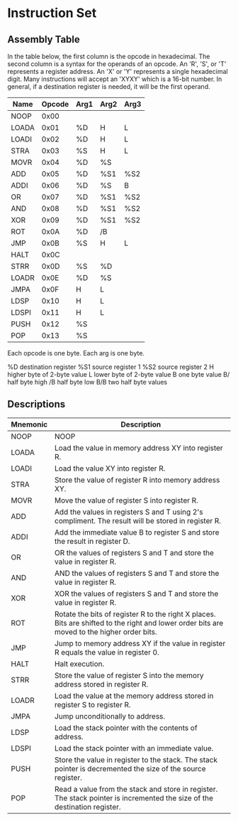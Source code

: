 # Instruction Set

## Assembly Table

In the table below, the first column is the opcode in hexadecimal. The second column is a syntax
for the operands of an opcode. An 'R', 'S', or 'T' represents a register address. An 'X' or 'Y'
represents a single hexadecimal digit. Many instructions will accept an 'XYXY' which is a 16-bit
number. In general, if a destination register is needed, it will be the first operand.

| Name    | Opcode | Arg1 | Arg2 | Arg3 |
|---------|--------|------|------|------|
| NOOP    |  0x00  |      |      |      |
| LOADA   |  0x01  |  %D  |  H   |  L   |
| LOADI   |  0x02  |  %D  |  H   |  L   |
| STRA    |  0x03  |  %S  |  H   |  L   |
| MOVR    |  0x04  |  %D  |  %S  |      |
| ADD     |  0x05  |  %D  |  %S1 |  %S2 |
| ADDI    |  0x06  |  %D  |  %S  |  B   |
| OR      |  0x07  |  %D  |  %S1 |  %S2 |
| AND     |  0x08  |  %D  |  %S1 |  %S2 |
| XOR     |  0x09  |  %D  |  %S1 |  %S2 |
| ROT     |  0x0A  |  %D  |  /B  |      |
| JMP     |  0x0B  |  %S  |  H   |  L   |
| HALT    |  0x0C  |      |      |      |
| STRR    |  0x0D  |  %S  |  %D  |      |
| LOADR   |  0x0E  |  %D  |  %S  |      |
| JMPA    |  0x0F  |  H   |  L   |      |
| LDSP    |  0x10  |  H   |  L   |      |
| LDSPI   |  0x11  |  H   |  L   |      |
| PUSH    |  0x12  |  %S  |      |      |
| POP     |  0x13  |  %S  |      |      |

Each opcode is one byte. Each arg is one byte.

%D destination register
%S1 source register 1
%S2 source register 2
H higher byte of 2-byte value
L lower byte of 2-byte value
B one byte value
B/ half byte high
/B half byte low
B/B two half byte values

## Descriptions

| Mnemonic | Description                                                                                                                                 |
|----------|---------------------------------------------------------------------------------------------------------------------------------------------|
| NOOP     | NOOP                                                                                                                                        |
| LOADA    | Load the value in memory address XY into register R.                                                                                        |
| LOADI    | Load the value XY into register R.                                                                                                          |
| STRA     | Store the value of register R into memory address XY.                                                                                       |
| MOVR     | Move the value of register S into register R.                                                                                               |
| ADD      | Add the values in registers S and T using 2's compliment. The result will be stored in register R.                                          |
| ADDI     | Add the immediate value B to register S and store the result in register D.                                                                 |
| OR       | OR the values of registers S and T and store the value in register R.                                                                       |
| AND      | AND the values of registers S and T and store the value in register R.                                                                      |
| XOR      | XOR the values of registers S and T and store the value in register R.                                                                      |
| ROT      | Rotate the bits of register R to the right X places. Bits are shifted to the right and lower order bits are moved to the higher order bits. |
| JMP      | Jump to memory address XY if the value in register R equals the value in register 0.                                                        |
| HALT     | Halt execution.                                                                                                                             |
| STRR     | Store the value of register S into the memory address stored in register R.                                                                 |
| LOADR    | Load the value at the memory address stored in register S to register R.                                                                    |
| JMPA     | Jump unconditionally to address.                                                                                                            |
| LDSP    | Load the stack pointer with the contents of address. |
| LDSPI   | Load the stack pointer with an immediate value. |
| PUSH    | Store the value in register to the stack. The stack pointer is decremented the size of the source register. |
| POP     | Read a value from the stack and store in register. The stack pointer is incremented the size of the destination register. |
